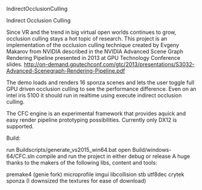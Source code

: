 IndirectOcclusionCulling

Indirect Occlusion Culling

Since VR and the trend in big virtual open worlds continues to grow, occlusion culling stays a hot topic of research. This project is an implementation of the occlusion culling technique created by Evgeny Makarov from NVIDIA described in the NVIDIA Advanced Scene Graph Rendering Pipeline presented in 2013 at GPU Technology Conference slides. http://on-demand.gputechconf.com/gtc/2013/presentations/S3032-Advanced-Scenegraph-Rendering-Pipeline.pdf

The demo loads and renders 16 sponza scenes and lets the user toggle full GPU driven occlusion culling to see the performance difference. Even on an intel iris 5100 it should run in realtime using execute indirect occlusion culling.

The CFC engine is an experimental framework that provides aquick and easy render pipeline prototyping possibilities. Currently only DX12 is supported.

Build:

run Buildscripts/generate_vs2015_win64.bat
open Build/windows-64/CFC.sln
compile and run the project in either debug or release
A huge thanks to the makers of the following libs, content and tools:

premake4 (genie fork)
microprofile
imgui
libcollision
stb
utf8dec
crytek sponza (I downsized the textures for ease of download)
